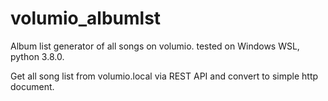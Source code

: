 # volumio_albumlst

Album list generator of all songs on volumio.
tested on Windows WSL, python 3.8.0.

Get all song list from volumio.local via REST API and convert to simple http document.


